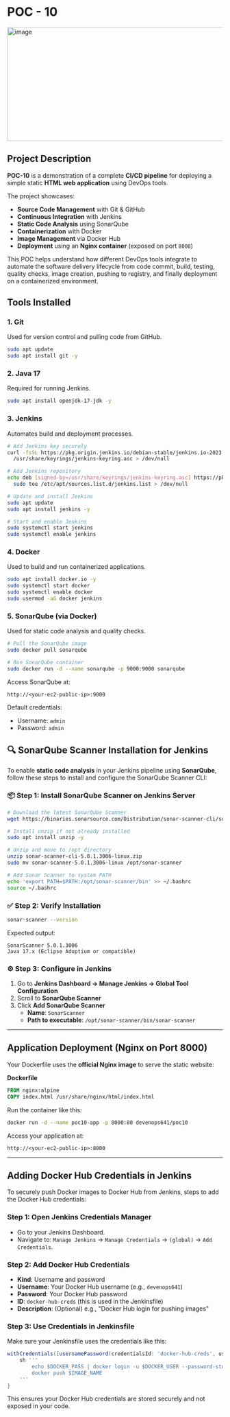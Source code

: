 

# POC - 10

<img width="721" height="265" alt="image" src="https://github.com/user-attachments/assets/ec0e81b2-71a7-4470-a640-6b4afbe8d974" />  

##  Project Description

**POC-10** is a demonstration of a complete **CI/CD pipeline** for deploying a simple static **HTML web application** using DevOps tools.

The project showcases:

* **Source Code Management** with Git & GitHub
* **Continuous Integration** with Jenkins
* **Static Code Analysis** using SonarQube
* **Containerization** with Docker
* **Image Management** via Docker Hub
* **Deployment** using an **Nginx container** (exposed on port `8000`)

This POC helps understand how different DevOps tools integrate to automate the software delivery lifecycle from code commit, build, testing, quality checks, image creation, pushing to registry, and finally deployment on a containerized environment.


##  Tools Installed

### 1. Git

Used for version control and pulling code from GitHub.

```bash
sudo apt update
sudo apt install git -y
```

### 2. Java 17

Required for running Jenkins.

```bash
sudo apt install openjdk-17-jdk -y
```

### 3. Jenkins

Automates build and deployment processes.

```bash
# Add Jenkins key securely
curl -fsSL https://pkg.origin.jenkins.io/debian-stable/jenkins.io-2023.key | sudo tee \
  /usr/share/keyrings/jenkins-keyring.asc > /dev/null

# Add Jenkins repository
echo deb [signed-by=/usr/share/keyrings/jenkins-keyring.asc] https://pkg.origin.jenkins.io/debian-stable/ binary/ | \
  sudo tee /etc/apt/sources.list.d/jenkins.list > /dev/null

# Update and install Jenkins
sudo apt update
sudo apt install jenkins -y

# Start and enable Jenkins
sudo systemctl start jenkins
sudo systemctl enable jenkins
```

### 4. Docker

Used to build and run containerized applications.

```bash
sudo apt install docker.io -y
sudo systemctl start docker
sudo systemctl enable docker
sudo usermod -aG docker jenkins
```

### 5. SonarQube (via Docker)

Used for static code analysis and quality checks.

```bash
# Pull the SonarQube image
sudo docker pull sonarqube

# Run SonarQube container
sudo docker run -d --name sonarqube -p 9000:9000 sonarqube
```

Access SonarQube at:

```
http://<your-ec2-public-ip>:9000
```
Default credentials:

* Username: `admin`
* Password: `admin`

## 🔍 SonarQube Scanner Installation for Jenkins

To enable **static code analysis** in your Jenkins pipeline using **SonarQube**, follow these steps to install and configure the SonarQube Scanner CLI:

### 📦 Step 1: Install SonarQube Scanner on Jenkins Server

```bash
# Download the latest SonarQube Scanner
wget https://binaries.sonarsource.com/Distribution/sonar-scanner-cli/sonar-scanner-cli-5.0.1.3006-linux.zip

# Install unzip if not already installed
sudo apt install unzip -y

# Unzip and move to /opt directory
unzip sonar-scanner-cli-5.0.1.3006-linux.zip
sudo mv sonar-scanner-5.0.1.3006-linux /opt/sonar-scanner

# Add Sonar Scanner to system PATH
echo 'export PATH=$PATH:/opt/sonar-scanner/bin' >> ~/.bashrc
source ~/.bashrc
```

### ✅ Step 2: Verify Installation

```bash
sonar-scanner --version
```

Expected output:
```
SonarScanner 5.0.1.3006
Java 17.x (Eclipse Adoptium or compatible)
```

### ⚙️ Step 3: Configure in Jenkins

1. Go to **Jenkins Dashboard → Manage Jenkins → Global Tool Configuration**
2. Scroll to **SonarQube Scanner**
3. Click **Add SonarQube Scanner**
   - **Name**: `SonarScanner`
   - **Path to executable**: `/opt/sonar-scanner/bin/sonar-scanner`

---

##  Application Deployment (Nginx on Port 8000)

Your Dockerfile uses the **official Nginx image** to serve the static website:

**Dockerfile**

```dockerfile
FROM nginx:alpine
COPY index.html /usr/share/nginx/html/index.html
```

Run the container like this:

```bash
docker run -d --name poc10-app -p 8000:80 devenops641/poc10
```

Access your application at:

```
http://<your-ec2-public-ip>:8000
```

---

##  Adding Docker Hub Credentials in Jenkins

To securely push Docker images to Docker Hub from Jenkins, steps to add the Docker Hub credentials:

### Step 1: Open Jenkins Credentials Manager

* Go to your Jenkins Dashboard.
* Navigate to:
  `Manage Jenkins` → `Manage Credentials` → `(global)` → `Add Credentials`.

### Step 2: Add Docker Hub Credentials

* **Kind**: Username and password
* **Username**: Your Docker Hub username (e.g., `devenops641`)
* **Password**: Your Docker Hub password
* **ID**: `docker-hub-creds` (this is used in the Jenkinsfile)
* **Description**: (Optional) e.g., "Docker Hub login for pushing images"

### Step 3: Use Credentials in Jenkinsfile

Make sure your Jenkinsfile uses the credentials like this:

```groovy
withCredentials([usernamePassword(credentialsId: 'docker-hub-creds', usernameVariable: 'DOCKER_USER', passwordVariable: 'DOCKER_PASS')]) {
    sh '''
        echo $DOCKER_PASS | docker login -u $DOCKER_USER --password-stdin
        docker push $IMAGE_NAME
    '''
}
```

This ensures your Docker Hub credentials are stored securely and not exposed in your code.


